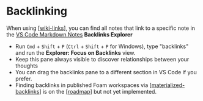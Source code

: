 # Backlinking

When using [[wiki-links]], you can find all notes that link to a specific note in the [VS Code Markdown Notes](https://marketplace.visualstudio.com/items?itemName=kortina.vscode-markdown-notes) **Backlinks Explorer**

- Run `Cmd` + `Shift` + `P` (`Ctrl` + `Shift` + `P` for Windows), type "backlinks" and run the **Explorer: Focus on Backlinks** view.
- Keep this pane always visible to discover relationships between your thoughts
- You can drag the backlinks pane to a different section in VS Code if you prefer.
- Finding backlinks in published Foam workspaces via [[materialized-backlinks]] is on the [[roadmap]] but not yet implemented.

[//begin]: # "Autogenerated link references for markdown compatibility"
[wiki-links]: wiki-links "Wiki Links"
[materialized-backlinks]: materialized-backlinks "Materialized Backlinks"
[roadmap]: roadmap "Roadmap"
[//end]: # "Autogenerated link references"
